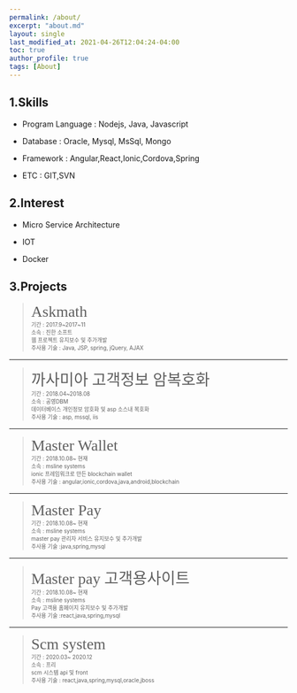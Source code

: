 ```yaml
---
permalink: /about/
excerpt: "about.md"
layout: single
last_modified_at: 2021-04-26T12:04:24-04:00
toc: true
author_profile: true
tags: [About]
---
```

1.Skills
-------
* Program Language : Nodejs, Java, Javascript

* Database : Oracle, Mysql, MsSql, Mongo

* Framework : Angular,React,Ionic,Cordova,Spring

* ETC : GIT,SVN


2.Interest
-------
* Micro Service Architecture

* IOT

* Docker

3.Projects
-------
  
>  <span style="font-family:Papyrus; font-size:2em;">Askmath</span>    
   <span style="font-size:0.7em;">기간 : 2017.9~2017~11  </span>    
   <span style="font-size:0.7em;">소속 : 진한 소프트 </span>    
   <span style="font-size:0.7em;">웹 프로젝트 유지보수 및 추가개발  </span>    
   <span style="font-size:0.7em;">주사용 기술 : Java, JSP, spring, jQuery, AJAX     </span>    

------- 

>  <span style="font-family:Papyrus; font-size:2em;">까사미아 고객정보 암복호화  </span>    
   <span style="font-size:0.7em;">기간 : 2018.04~2018.08   </span>    
   <span style="font-size:0.7em;">소속 : 공영DBM </span>    
   <span style="font-size:0.7em;">데이터베이스 개인정보 암호화 및 asp 소스내 복호화  </span>    
   <span style="font-size:0.7em;">주사용 기술 : asp, mssql, iis     </span>    
>
-------

>  <span style="font-family:Papyrus; font-size:2em;">Master Wallet  </span>    
   <span style="font-size:0.7em;">기간 : 2018.10.08~ 현재   </span>    
   <span style="font-size:0.7em;">소속 : msline systems   </span>    
   <span style="font-size:0.7em;">ionic 프레임워크로 만든 blockchain wallet     </span>    
   <span style="font-size:0.7em;">주사용 기술 : angular,ionic,cordova,java,android,blockchain  </span>    

-------
>  <span style="font-family:Papyrus; font-size:2em;">Master Pay  </span>    
   <span style="font-size:0.7em;">기간 : 2018.10.08~ 현재   </span>    
   <span style="font-size:0.7em;">소속 : msline systems   </span>    
   <span style="font-size:0.7em;">master pay 관리자 서비스 유지보수 및 추가개발       </span>    
   <span style="font-size:0.7em;">주사용 기술 :java,spring,mysql  </span>

-------

>  <span style="font-family:Papyrus; font-size:2em;">Master pay 고객용사이트   </span>    
   <span style="font-size:0.7em;">기간 : 2018.10.08~ 현재   </span>    
   <span style="font-size:0.7em;">소속 : msline systems   </span>    
   <span style="font-size:0.7em;">Pay 고객용 홈페이지 유지보수 및 추가개발        </span>    
   <span style="font-size:0.7em;">주사용 기술 :react,java,spring,mysql  </span>

-------

>  <span style="font-family:Papyrus; font-size:2em;"> Scm system   </span>    
   <span style="font-size:0.7em;">기간 : 2020.03~ 2020.12    </span>    
   <span style="font-size:0.7em;">소속 : 프리 </span>    
   <span style="font-size:0.7em;">scm 시스템  api 및 front      </span>    
   <span style="font-size:0.7em;">  주사용 기술 : react,java,spring,mysql,oracle,jboss</span>
